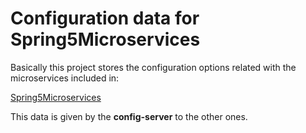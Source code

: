 # Configuration data for Spring5Microservices

Basically this project stores the configuration options related with the microservices included in:

 [Spring5Microservices](https://github.com/doctore/Spring5Microservices)

This data is given by the **config-server** to the other ones.